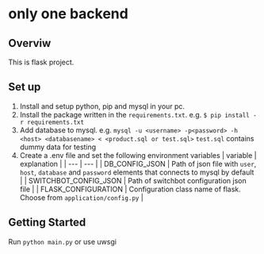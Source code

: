 # only one backend
## Overviw
This is flask project.

## Set up
1. Install and setup python, pip and mysql in your pc.
2. Install the package written in the `requirements.txt`. e.g. `$ pip install -r requirements.txt`
3. Add database to mysql. e.g. `mysql -u <username> -p<password> -h <host> <databasename> < <product.sql or test.sql>`
  `test.sql` contains dummy data for testing
4. Create a .env file and set the following environment variables
| variable | explanation |
| --- | --- |
| DB\_CONFIG\_JSON | Path of json file with `user`, `host`, `database` and `password` elements that connects to mysql by default |
| SWITCHBOT\_CONFIG\_JSON | Path of switchbot configuration json file |
| FLASK\_CONFIGURATION | Configuration class name of flask. Choose from `application/config.py` |

## Getting Started
Run `python main.py` or use uwsgi

